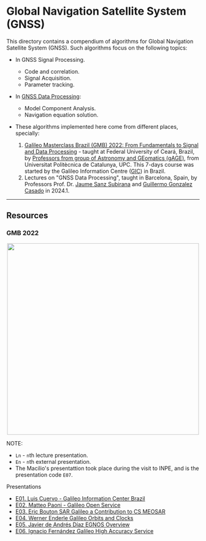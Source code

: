 # Global Navigation Satellite System (GNSS)

This directory contains a compendium of algorithms for Global Navigation Satellite System (GNSS). Such algorithms focus on the following topics:
- In GNSS Signal Processing.
  - Code and correlation.
  - Signal Acquisition.
  - Parameter tracking.
- In [GNSS Data Processing](gnn-data-processing):
  - Model Component Analysis.
  - Navigation equation solution.

- These algorithms implemented here come from different places, specially:
   1. [Galileo Masterclass Brazil (GMB) 2022: ​​​​​​From Fundamentals to Signal and Data Processing][2] - taught at Federal University of Ceará, Brazil, by [Professors from group of Astronomy and GEomatics (gAGE)][1], from Universitat Politècnica de Catalunya, UPC. This 7-days course was started by the Galileo Information Centre ([GIC]) in Brazil.
  2. Lectures on "GNSS Data Processing", taught in Barcelona, Spain, by Professors Prof. Dr. [Jaume Sanz Subirana] and [Guillermo Gonzalez Casado] in 2024.1.

[1]: https://gage.upc.edu/en/personnel/permanent-staff
[2]: https://gage.upc.edu/en/learning-materials/library/gnss-webinars/gic-masterclass-brazil-2022
[GIC]: https://gage.upc.edu/en/projects/gage-upc/gic-brazil
[Jaume Sanz Subirana]: https://gage.upc.edu/en/personnel/permanent-staff/jaume.sanz
[Guillermo Gonzalez Casado]: https://gage.upc.edu/en/personnel/permanent-staff/dr-guillermo-gonzalez-casado

---

## Resources

### GMB 2022

<p align="center">
  <img src="https://github.com/tapyu/courses/assets/22801918/51d0cfdb-badd-4d25-bca3-b41f9ff8216b" height="500pt" />
</p>


NOTE:
- `Ln` - `n`th lecture presentation.
- `En` - `n`th external presentation.
- The Macilio's presentattion took place during the visit to INPE, and is the presentation code `E07`.

Presentations
- [E01. Luis Cuervo - Galileo Information Center Brazil](https://www.youtube.com/watch?v=T219oKb-cQE)
- [E02. Matteo Paoni - Galileo Open Service](https://www.youtube.com/watch?v=lw_yj98kp40)
- [E03. Eric Bouton SAR Galileo a Contribution to CS MEOSAR](https://www.youtube.com/watch?v=PLf_iOxKINk)
- [E04. Werner Enderle Galileo Orbits and Clocks](https://www.youtube.com/watch?v=QPskRHeOOj4)
- [E05. Javier de Andrés Díaz EGNOS Overview](https://www.youtube.com/watch?v=lPNJy_uzU_M)
- [E06. Ignacio Fernández Galileo High Accuracy Service](https://www.youtube.com/watch?v=Q6RFvlMzZJM)

